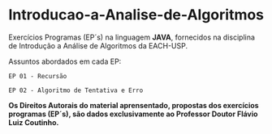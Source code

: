 # Introducao-a-Analise-de-Algoritmos
  Exercícios Programas (EP´s) na linguagem **JAVA**, fornecidos na disciplina de Introdução a Análise de Algoritmos da EACH-USP.

 Assuntos abordados em cada EP:

    EP 01 - Recursão

    EP 02 - Algoritmo de Tentativa e Erro

**Os Direitos Autorais do material aprensentado, propostas dos exercícios programas (EP´s), são dados exclusivamente ao Professor Doutor Flávio Luiz Coutinho.**  
